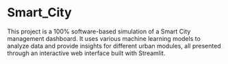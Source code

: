 # Smart_City
This project is a 100% software-based simulation of a Smart City management dashboard. It uses various machine learning models to analyze data and provide insights for different urban modules, all presented through an interactive web interface built with Streamlit.
